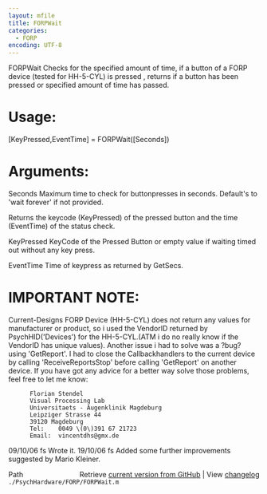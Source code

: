 ```yaml
---
layout: mfile
title: FORPWait
categories:
  - FORP
encoding: UTF-8
---
```


FORPWait     Checks for the specified amount of time, if a button of a FORP device
             \(tested for HH-5-CYL\) is pressed , returns if a button has been
             pressed or specified amount of time has passed.

# Usage:

   \[KeyPressed,EventTime\] = FORPWait\(\[Seconds\]\)

# Arguments:

   Seconds             Maximum time to check for buttonpresses in seconds.
                       Default's to 'wait forever' if not provided.



Returns the keycode \(KeyPressed\) of the pressed button and the
time \(EventTime\) of the status check.


   KeyPressed          KeyCode of the Pressed Button or empty value if
                       waiting timed out without any key press.


   EventTime           Time of keypress as returned by GetSecs.


# IMPORTANT NOTE:

   Current-Designs FORP Device \(HH-5-CYL\) does not return any values for
   manufacturer or product, so i used the VendorID returned by
   PsychHID\('Devices'\) for the HH-5-CYL.\(ATM i do no really know if the
   VendorID has unique values\).
   Another issue i had to solve was a ?bug? using 'GetReport'. I had to
   close the Callbackhandlers to the current device by calling
   'ReceiveReportsStop' before calling 'GetReport' on another device.
   If you have got any advice for a better way solve those problems, feel
   free to let me know:

          Florian Stendel
          Visual Processing Lab
          Universitaets - Augenklinik Magdeburg
          Leipziger Strasse 44
          39120 Magdeburg
          Tel:    0049 \(0\)391 67 21723
          Email:  vincentdhs@gmx.de


   09/10/06   fs   Wrote it.
   19/10/06   fs   Added some further improvements suggested by Mario
                   Kleiner.


<div class="code_header" style="text-align:right;">
  <span style="float:left;">Path&nbsp;&nbsp;</span> <span class="counter">Retrieve <a href=
  "https://raw.github.com/Psychtoolbox-3/Psychtoolbox-3/beta/./PsychHardware/FORP/FORPWait.m">current version from GitHub</a> | View <a href=
  "https://github.com/Psychtoolbox-3/Psychtoolbox-3/commits/beta/./PsychHardware/FORP/FORPWait.m">changelog</a></span>
</div>
<div class="code">
  <code>./PsychHardware/FORP/FORPWait.m</code>
</div>
